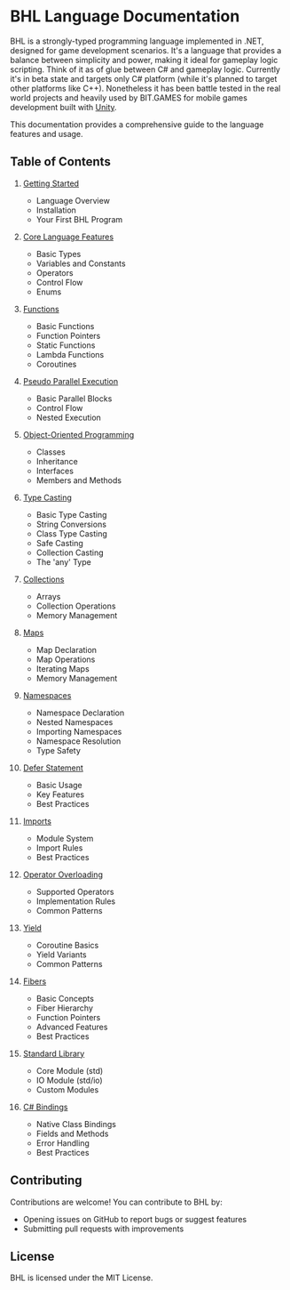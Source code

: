 # BHL Language Documentation

BHL is a strongly-typed programming language implemented in .NET, designed for game development scenarios. It's a language that provides a balance between simplicity and power, making it ideal for gameplay logic scripting. Think of it as of glue between C# and gameplay logic. Currently it's in beta state and targets only C# platform (while it's planned to target other platforms like C++). Nonetheless it has been battle tested in the real world projects and heavily used by BIT.GAMES for mobile games development built with [Unity](https://unity.com/).

This documentation provides a comprehensive guide to the language features and usage.

## Table of Contents

1. [Getting Started](getting-started.md)
   - Language Overview
   - Installation
   - Your First BHL Program

2. [Core Language Features](core-features.md)
   - Basic Types
   - Variables and Constants
   - Operators
   - Control Flow
   - Enums

3. [Functions](functions.md)
   - Basic Functions
   - Function Pointers
   - Static Functions
   - Lambda Functions
   - Coroutines

4. [Pseudo Parallel Execution](pseudo-parallel.md)
    - Basic Parallel Blocks
    - Control Flow
    - Nested Execution

6. [Object-Oriented Programming](oop.md)
   - Classes
   - Inheritance
   - Interfaces
   - Members and Methods

7. [Type Casting](type-casting.md)
   - Basic Type Casting
   - String Conversions
   - Class Type Casting
   - Safe Casting
   - Collection Casting
   - The 'any' Type

8. [Collections](collections.md)
   - Arrays
   - Collection Operations
   - Memory Management

9. [Maps](maps.md)
   - Map Declaration
   - Map Operations
   - Iterating Maps
   - Memory Management

10. [Namespaces](namespaces.md)
    - Namespace Declaration
    - Nested Namespaces
    - Importing Namespaces
    - Namespace Resolution
    - Type Safety

11. [Defer Statement](defer.md)
    - Basic Usage
    - Key Features
    - Best Practices

13. [Imports](imports.md)
    - Module System
    - Import Rules
    - Best Practices

14. [Operator Overloading](operator-overloading.md)
    - Supported Operators
    - Implementation Rules
    - Common Patterns

15. [Yield](yield.md)
    - Coroutine Basics
    - Yield Variants
    - Common Patterns

16. [Fibers](fibers.md)
    - Basic Concepts
    - Fiber Hierarchy
    - Function Pointers
    - Advanced Features
    - Best Practices

17. [Standard Library](standard-library.md)
    - Core Module (std)
    - IO Module (std/io)
    - Custom Modules

18. [C# Bindings](csharp-bindings.md)
    - Native Class Bindings
    - Fields and Methods
    - Error Handling
    - Best Practices

## Contributing

Contributions are welcome! You can contribute to BHL by:
- Opening issues on GitHub to report bugs or suggest features
- Submitting pull requests with improvements

## License

BHL is licensed under the MIT License. 
